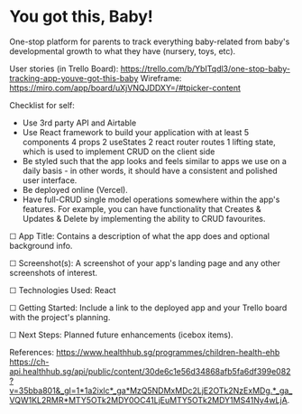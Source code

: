 # You got this, Baby!

One-stop platform for parents to track everything baby-related from baby's developmental growth to what they have (nursery, toys, etc).

User stories (in Trello Board): https://trello.com/b/YbITqdl3/one-stop-baby-tracking-app-youve-got-this-baby
Wireframe: https://miro.com/app/board/uXjVNQJDDXY=/#tpicker-content

Checklist for self:

- Use 3rd party API and Airtable
- Use React framework to build your application with at least
  5 components
  4 props
  2 useStates
  2 react router routes
  1 lifting state, which is used to implement CRUD on the client side
- Be styled such that the app looks and feels similar to apps we use on a daily basis - in other words, it should have a consistent and polished user interface.
- Be deployed online (Vercel).
- Have full-CRUD single model operations somewhere within the app's features. For example, you can have functionality that Creates & Updates & Delete by implementing the ability to CRUD favourites.

☐ App Title: Contains a description of what the app does and optional background info.

☐ Screenshot(s): A screenshot of your app's landing page and any other screenshots of interest.

☐ Technologies Used: React

☐ Getting Started: Include a link to the deployed app and your Trello board with the project's planning.

☐ Next Steps: Planned future enhancements (icebox items).

References:
https://www.healthhub.sg/programmes/children-health-ehb
https://ch-api.healthhub.sg/api/public/content/30de6c1e56d34868afb5fa6df399e082?v=35bba801&_gl=1*1a2ixlc*_ga*MzQ5NDMxMDc2LjE2OTk2NzExMDg.*_ga_VQW1KL2RMR*MTY5OTk2MDY0OC41LjEuMTY5OTk2MDY1MS41Ny4wLjA.
